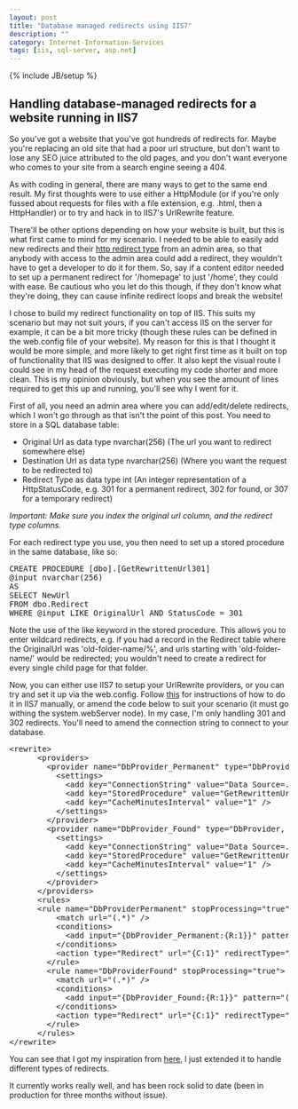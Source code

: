 ```yaml
---
layout: post
title: "Database managed redirects using IIS7"
description: ""
category: Internet-Information-Services
tags: [iis, sql-server, asp.net]
---
```

{% include JB/setup %}

## Handling database-managed redirects for a website running in IIS7

So you've got a website that you've got hundreds of redirects for. Maybe you're replacing an old site that had a poor url structure, 
but don't want to lose any SEO juice attributed to the old pages, and you don't want everyone who comes to your site from a search engine seeing a 404.

As with coding in general, there are many ways to get to the same end result. My first thoughts were to use either a HttpModule (or if you're only fussed about requests for files with a
file extension, e.g. .html, then a HttpHandler) or to try and hack in to IIS7's UrlRewrite feature.

There'll be other options depending on how your website is built, but this is what first came to mind for my scenario. I needed to be able to easily add new redirects and their [http redirect type](http://en.wikipedia.org/wiki/URL_redirection#HTTP_status_codes_3xx)
from an admin area, so that anybody with access to the admin area could add a redirect, they wouldn't have to get a developer to do it for them. So, say if a content editor needed
to set up a permanent redirect for '/homepage' to just '/home', they could with ease. Be cautious who you let do this though, if they don't know what they're doing, they can cause infinite redirect loops and break the website!

I chose to build my redirect functionality on top of IIS. This suits my scenario but may not suit yours, if you can't access IIS on the server for example, it can be a bit more tricky (though these rules can be defined in the web.config file of your website).
My reason for this is that I thought it would be more simple, and more likely to get right first time as it built on top of functionality that IIS was designed to offer. It also kept the visual route I could see in my head of the request executing 
my code shorter and more clean. This is my opinion obviously, but when you see the amount of lines required to get this up and running, you'll see why I went for it.

First of all, you need an admin area where you can add/edit/delete redirects, which I won't go through as that isn't the point of this post. You need to store in a SQL database table:

* Original Url as data type nvarchar(256) (The url you want to redirect somewhere else) 
* Destination Url as data type nvarchar(256) (Where you want the request to be redirected to)
* Redirect Type as data type int (An integer representation of a HttpStatusCode, e.g. 301 for a permanent redirect, 302 for found, or 307 for a temporary redirect)

*Important: Make sure you index the original url column, and the redirect type columns.*

For each redirect type you use, you then need to set up a stored procedure in the same database, like so:

<pre>
CREATE PROCEDURE [dbo].[GetRewrittenUrl301]          
@input nvarchar(256)          
AS          
SELECT NewUrl          
FROM dbo.Redirect          
WHERE @input LIKE OriginalUrl AND StatusCode = 301        
</pre>

Note the use of the like keyword in the stored procedure. This allows you to enter wildcard redirects, e.g. if you had a record in the Redirect table where the OriginalUrl was 'old-folder-name/%', and urls starting with
'old-folder-name/' would be redirected; you wouldn't need to create a redirect for every single child page for that folder.

Now, you can either use IIS7 to setup your UrlRewrite providers, or you can try and set it up via the web.config. Follow [this](http://www.iis.net/learn/extensions/url-rewrite-module/using-custom-rewrite-providers-with-url-rewrite-module) for instructions of how to do it in IIS7 manually, or amend the code
below to suit your scenario (it must go withing the system.webServer node). In my case, I'm only handling 301 and 302 redirects. You'll need to amend the connection string to connect to your database.

<pre>
&lt;rewrite&gt;          
      &lt;providers&gt;          
        &lt;provider name="DbProvider_Permanent" type="DbProvider, Microsoft.Web.Iis.Rewrite.Providers, Version=7.1.761.0, Culture=neutral, PublicKeyToken=0545b0627da60a5f"&gt;          
          &lt;settings&gt;          
            &lt;add key="ConnectionString" value="Data Source=.\SQLExpress;Initial Catalog=HF-Live;Persist Security Info=True;User ID=my-db-username;Password=my-db-pass" /&gt;          
            &lt;add key="StoredProcedure" value="GetRewrittenUrl301" /&gt;          
            &lt;add key="CacheMinutesInterval" value="1" /&gt;          
          &lt;/settings&gt;          
        &lt;/provider&gt;          
        &lt;provider name="DbProvider_Found" type="DbProvider, Microsoft.Web.Iis.Rewrite.Providers, Version=7.1.761.0, Culture=neutral, PublicKeyToken=0545b0627da60a5f"&gt;          
          &lt;settings&gt;          
            &lt;add key="ConnectionString" value="Data Source=.\SQLExpress;Initial Catalog=HF-Live;Persist Security Info=True;User ID=my-db-username;Password=my-db-pass" /&gt;          
            &lt;add key="StoredProcedure" value="GetRewrittenUrl302" /&gt;          
            &lt;add key="CacheMinutesInterval" value="1" /&gt;          
          &lt;/settings&gt;          
        &lt;/provider&gt;          
      &lt;/providers&gt;  
      &lt;rules&gt;
      &lt;rule name="DbProviderPermanent" stopProcessing="true"&gt;
          &lt;match url="(.*)" /&gt;
          &lt;conditions&gt;
            &lt;add input="{DbProvider_Permanent:{R:1}}" pattern="(.+)" /&gt;
          &lt;/conditions&gt;
          &lt;action type="Redirect" url="{C:1}" redirectType="Permanent" /&gt;
        &lt;/rule&gt;
        &lt;rule name="DbProviderFound" stopProcessing="true"&gt;
          &lt;match url="(.*)" /&gt;
          &lt;conditions&gt;
            &lt;add input="{DbProvider_Found:{R:1}}" pattern="(.+)" /&gt;
          &lt;/conditions&gt;
          &lt;action type="Redirect" url="{C:1}" redirectType="Found" /&gt;
        &lt;/rule&gt;
      &lt;/rules&gt;
&lt;/rewrite&gt;
</pre>

You can see that I got my inspiration from [here](http://www.iis.net/learn/extensions/url-rewrite-module/using-custom-rewrite-providers-with-url-rewrite-module), I just extended it to handle different types of redirects.

It currently works really well, and has been rock solid to date (been in production for three months without issue).
